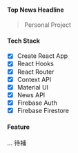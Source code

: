 #### Top News Headline

> Personal Project

#### Tech Stack

- [x] Create React App
- [x] React Hooks
- [x] React Router
- [x] Context API
- [x] Material UI
- [x] News API
- [x] Firebase Auth
- [x] Firebase Firestore

#### Feature

... 待補
